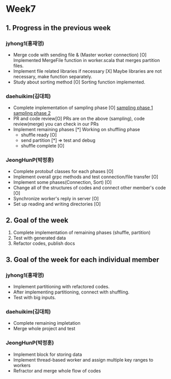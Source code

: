 # Week7
## 1. Progress in the previous week
### jyhong1(홍재영)
* Merge code with sending file & (Master worker connection) [O]
Implemented MergeFile function in worker.scala that merges partition files.
* Implement file related libraries if necessary [X]
Maybe libraries are not necessary, make function separately.
* Study about sorting method [O]
Sorting function implemented.

### daehuikim(김대희)
* Complete implementation of sampling phase [O] 
[sampling phase 1](https://github.com/jyhong1/332project/pull/21)
[sampling phase 2](https://github.com/jyhong1/332project/pull/25)
* PR and code review[O]
PRs are on the above (sampling), code review(merge)
you can check in our PRs
* Implement remaining phases [*]
Working on shuffling phase
    * shuffle ready [O]
    * send partition [*] => test and debug
    * shuffle complete [O]

### JeongHunP(박정훈)
*  Complete protobuf classes for each phases [O]
*  Implement overall grpc methods and test connection/file transfer [O]
*  Implement some phases(Connection, Sort) [O]
*  Change all of the structures of codes and connect other member's code [O]
*  Synchronize worker's reply in server [O]
*  Set up reading and writing directories [O]

## 2. Goal of the week
1. Complete implementation of remaining phases (shuffle, partition)
2. Test with generated data
3. Refactor codes, publish docs

## 3. Goal of the week for each individual member
### jyhong1(홍재영)
* Implement partitioning with refactored codes.
* After implementing partitioning, connect with shuffling.
* Test with big inputs.

### daehuikim(김대희)
* Complete remaining impletation
* Merge whole project and test

### JeongHunP(박정훈)
*  Implement block for storing data
*  Implement thread-based worker and assign multiple key ranges to workers
*  Refractor and merge whole flow of codes